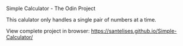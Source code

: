 Simple Calculator - The Odin Project

This calulator only handles a single pair of numbers at a time.

View complete project in browser: https://santelises.github.io/Simple-Calculator/
